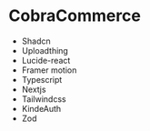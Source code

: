 # CobraCommerce

- Shadcn
- Uploadthing
- Lucide-react
- Framer motion
- Typescript
- Nextjs
- Tailwindcss
- KindeAuth
- Zod

